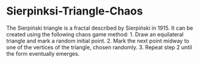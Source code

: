 # Sierpinksi-Triangle-Chaos
The Sierpiński triangle is a fractal described by Sierpiński in 1915. It can be created using the following chaos game method: 1. Draw an equilateral triangle and mark a random initial point.  2. Mark the next point midway to one of the vertices of the triangle, chosen randomly.  3. Repeat step 2 until the form eventually emerges.
